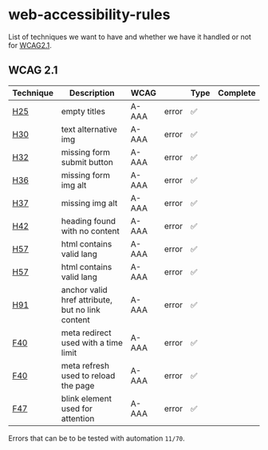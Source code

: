 # web-accessibility-rules

List of techniques we want to have and whether we have it handled or not for [WCAG2.1](https://www.w3.org/TR/WCAG21/).

## WCAG 2.1

| Technique                                          | Description                                      | WCAG  |       | Type | Complete |
| -------------------------------------------------- | ------------------------------------------------ | ----- | ----- | ---- | -------- |
| [H25](https://www.w3.org/TR/WCAG20-TECHS/H25.html) | empty titles                                     | A-AAA | error | ✅   |
| [H30](https://www.w3.org/TR/WCAG20-TECHS/H30.html) | text alternative img                             | A-AAA | error | ✅   |
| [H32](https://www.w3.org/TR/WCAG20-TECHS/H32.html) | missing form submit button                       | A-AAA | error | ✅   |
| [H36](https://www.w3.org/TR/WCAG20-TECHS/H36.html) | missing form img alt                             | A-AAA | error | ✅   |
| [H37](https://www.w3.org/TR/WCAG20-TECHS/H37.html) | missing img alt                                  | A-AAA | error | ✅   |
| [H42](https://www.w3.org/TR/WCAG20-TECHS/H42.html) | heading found with no content                    | A-AAA | error | ✅   |
| [H57](https://www.w3.org/TR/WCAG20-TECHS/H57.html) | html contains valid lang                         | A-AAA | error | ✅   |
| [H57](https://www.w3.org/TR/WCAG20-TECHS/H57.html) | html contains valid lang                         | A-AAA | error | ✅   |
| [H91](https://www.w3.org/TR/WCAG20-TECHS/H91.html) | anchor valid href attribute, but no link content | A-AAA | error | ✅   |
| [F40](https://www.w3.org/TR/WCAG20-TECHS/F40.html) | meta redirect used with a time limit             | A-AAA | error | ✅   |
| [F40](https://www.w3.org/TR/WCAG20-TECHS/F41.html) | meta refresh used to reload the page             | A-AAA | error | ✅   |
| [F47](https://www.w3.org/TR/WCAG20-TECHS/F47.html) | blink element used for attention                 | A-AAA | error | ✅   |

Errors that can be to be tested with automation `11/70`.
